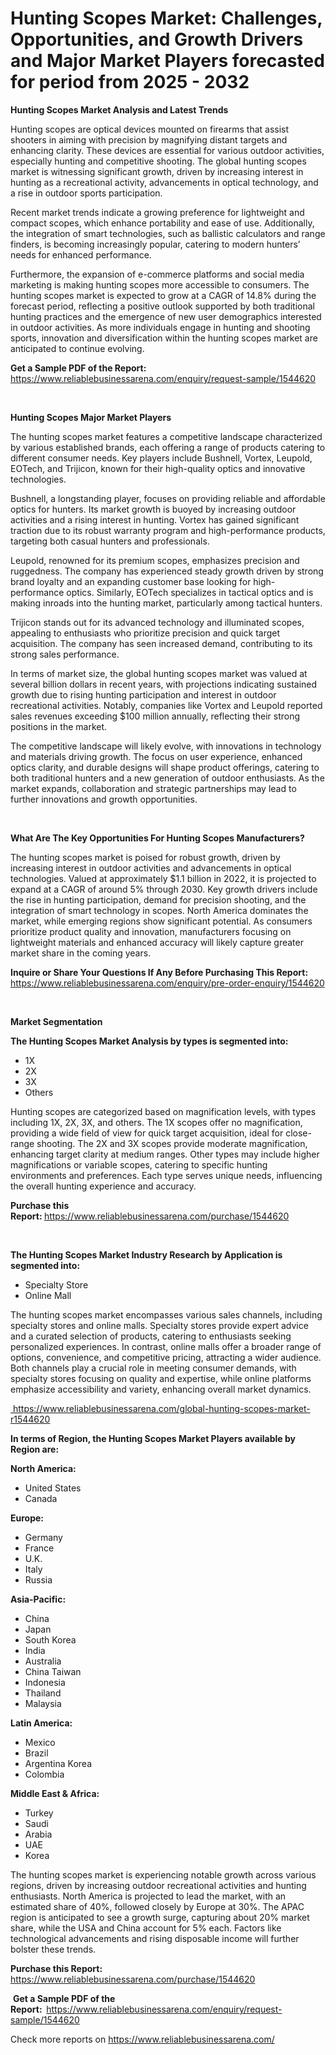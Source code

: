 <p><h1>Hunting Scopes Market: Challenges, Opportunities, and Growth Drivers and Major Market Players forecasted for period from 2025 - 2032</h1></p><p><strong>Hunting Scopes Market Analysis and Latest Trends</strong></p>
<p><p>Hunting scopes are optical devices mounted on firearms that assist shooters in aiming with precision by magnifying distant targets and enhancing clarity. These devices are essential for various outdoor activities, especially hunting and competitive shooting. The global hunting scopes market is witnessing significant growth, driven by increasing interest in hunting as a recreational activity, advancements in optical technology, and a rise in outdoor sports participation.</p><p>Recent market trends indicate a growing preference for lightweight and compact scopes, which enhance portability and ease of use. Additionally, the integration of smart technologies, such as ballistic calculators and range finders, is becoming increasingly popular, catering to modern hunters’ needs for enhanced performance. </p><p>Furthermore, the expansion of e-commerce platforms and social media marketing is making hunting scopes more accessible to consumers. The hunting scopes market is expected to grow at a CAGR of 14.8% during the forecast period, reflecting a positive outlook supported by both traditional hunting practices and the emergence of new user demographics interested in outdoor activities. As more individuals engage in hunting and shooting sports, innovation and diversification within the hunting scopes market are anticipated to continue evolving.</p></p>
<p><strong>Get a Sample PDF of the Report:&nbsp;</strong> <a href="https://www.reliablebusinessarena.com/enquiry/request-sample/1544620?utm_campaign=2450&utm_medium=2&utm_source=Github&utm_content=ia&utm_term=27022025&utm_id=hunting-scopes">https://www.reliablebusinessarena.com/enquiry/request-sample/1544620</a></p>
<p>&nbsp;</p>
<p><strong>Hunting Scopes Major Market Players</strong></p>
<p><p>The hunting scopes market features a competitive landscape characterized by various established brands, each offering a range of products catering to different consumer needs. Key players include Bushnell, Vortex, Leupold, EOTech, and Trijicon, known for their high-quality optics and innovative technologies.</p><p>Bushnell, a longstanding player, focuses on providing reliable and affordable optics for hunters. Its market growth is buoyed by increasing outdoor activities and a rising interest in hunting. Vortex has gained significant traction due to its robust warranty program and high-performance products, targeting both casual hunters and professionals.</p><p>Leupold, renowned for its premium scopes, emphasizes precision and ruggedness. The company has experienced steady growth driven by strong brand loyalty and an expanding customer base looking for high-performance optics. Similarly, EOTech specializes in tactical optics and is making inroads into the hunting market, particularly among tactical hunters.</p><p>Trijicon stands out for its advanced technology and illuminated scopes, appealing to enthusiasts who prioritize precision and quick target acquisition. The company has seen increased demand, contributing to its strong sales performance.</p><p>In terms of market size, the global hunting scopes market was valued at several billion dollars in recent years, with projections indicating sustained growth due to rising hunting participation and interest in outdoor recreational activities. Notably, companies like Vortex and Leupold reported sales revenues exceeding $100 million annually, reflecting their strong positions in the market.</p><p>The competitive landscape will likely evolve, with innovations in technology and materials driving growth. The focus on user experience, enhanced optics clarity, and durable designs will shape product offerings, catering to both traditional hunters and a new generation of outdoor enthusiasts. As the market expands, collaboration and strategic partnerships may lead to further innovations and growth opportunities.</p></p>
<p>&nbsp;</p>
<p><strong>What Are The Key Opportunities For Hunting Scopes Manufacturers?</strong></p>
<p><p>The hunting scopes market is poised for robust growth, driven by increasing interest in outdoor activities and advancements in optical technologies. Valued at approximately $1.1 billion in 2022, it is projected to expand at a CAGR of around 5% through 2030. Key growth drivers include the rise in hunting participation, demand for precision shooting, and the integration of smart technology in scopes. North America dominates the market, while emerging regions show significant potential. As consumers prioritize product quality and innovation, manufacturers focusing on lightweight materials and enhanced accuracy will likely capture greater market share in the coming years.</p></p>
<p><strong>Inquire or Share Your Questions If Any Before Purchasing This Report:</strong> <a href="https://www.reliablebusinessarena.com/enquiry/pre-order-enquiry/1544620?utm_campaign=2450&utm_medium=2&utm_source=Github&utm_content=ia&utm_term=27022025&utm_id=hunting-scopes">https://www.reliablebusinessarena.com/enquiry/pre-order-enquiry/1544620</a></p>
<p>&nbsp;</p>
<p><strong>Market Segmentation</strong></p>
<p><strong>The Hunting Scopes Market Analysis by types is segmented into:</strong></p>
<p><ul><li>1X</li><li>2X</li><li>3X</li><li>Others</li></ul></p>
<p><p>Hunting scopes are categorized based on magnification levels, with types including 1X, 2X, 3X, and others. The 1X scopes offer no magnification, providing a wide field of view for quick target acquisition, ideal for close-range shooting. The 2X and 3X scopes provide moderate magnification, enhancing target clarity at medium ranges. Other types may include higher magnifications or variable scopes, catering to specific hunting environments and preferences. Each type serves unique needs, influencing the overall hunting experience and accuracy.</p></p>
<p><strong>Purchase this Report:&nbsp;</strong><a href="https://www.reliablebusinessarena.com/purchase/1544620?utm_campaign=2450&utm_medium=2&utm_source=Github&utm_content=ia&utm_term=27022025&utm_id=hunting-scopes">https://www.reliablebusinessarena.com/purchase/1544620</a></p>
<p>&nbsp;</p>
<p><strong>The Hunting Scopes Market Industry Research by Application is segmented into:</strong></p>
<p><ul><li>Specialty Store</li><li>Online Mall</li></ul></p>
<p><p>The hunting scopes market encompasses various sales channels, including specialty stores and online malls. Specialty stores provide expert advice and a curated selection of products, catering to enthusiasts seeking personalized experiences. In contrast, online malls offer a broader range of options, convenience, and competitive pricing, attracting a wider audience. Both channels play a crucial role in meeting consumer demands, with specialty stores focusing on quality and expertise, while online platforms emphasize accessibility and variety, enhancing overall market dynamics.</p></p>
<p><a href="https://www.reliablebusinessarena.com/global-hunting-scopes-market-r1544620?utm_campaign=2450&utm_medium=2&utm_source=Github&utm_content=ia&utm_term=27022025&utm_id=hunting-scopes">&nbsp;https://www.reliablebusinessarena.com/global-hunting-scopes-market-r1544620</a></p>
<p><strong>In terms of Region, the Hunting Scopes Market Players available by Region are:</strong></p>
<p>
    <p> <strong> North America: </strong>
        <ul>
            <li>United States</li>
            <li>Canada</li>
        </ul>
        </p> 
    <p> <strong> Europe: </strong>
        <ul>
            <li>Germany</li>
            <li>France</li>
            <li>U.K.</li>
            <li>Italy</li>
            <li>Russia</li>
        </ul>
        </p> 
    <p> <strong> Asia-Pacific: </strong>
        <ul>
            <li>China</li>
            <li>Japan</li>
            <li>South Korea</li>
            <li>India</li>
            <li>Australia</li>
            <li>China Taiwan</li>
            <li>Indonesia</li>
            <li>Thailand</li>
            <li>Malaysia</li>
        </ul>
        </p> 
    <p> <strong> Latin America: </strong>
        <ul>
            <li>Mexico</li>
            <li>Brazil</li>
            <li>Argentina Korea</li>
            <li>Colombia</li>
        </ul>
        </p> 
    <p> <strong> Middle East & Africa: </strong>
        <ul>
            <li>Turkey</li>
            <li>Saudi</li>
            <li>Arabia</li>
            <li>UAE</li>
            <li>Korea</li>
        </ul>
    </p>
    </p>
<p><p>The hunting scopes market is experiencing notable growth across various regions, driven by increasing outdoor recreational activities and hunting enthusiasts. North America is projected to lead the market, with an estimated share of 40%, followed closely by Europe at 30%. The APAC region is anticipated to see a growth surge, capturing about 20% market share, while the USA and China account for 5% each. Factors like technological advancements and rising disposable income will further bolster these trends.</p></p>
<p><strong>Purchase this Report: </strong><a href="https://www.reliablebusinessarena.com/purchase/1544620?utm_campaign=2450&utm_medium=2&utm_source=Github&utm_content=ia&utm_term=27022025&utm_id=hunting-scopes">https://www.reliablebusinessarena.com/purchase/1544620</a></p>
<p>&nbsp;<strong>Get a Sample PDF of the Report:&nbsp;&nbsp;</strong><a href="https://www.reliablebusinessarena.com/enquiry/request-sample/1544620?utm_campaign=2450&utm_medium=2&utm_source=Github&utm_content=ia&utm_term=27022025&utm_id=hunting-scopes">https://www.reliablebusinessarena.com/enquiry/request-sample/1544620</a></p>
<p><strong></strong></p>
<p>Check more reports on <a href="https://www.reliablebusinessarena.com/?utm_campaign=2450&utm_medium=2&utm_source=Github&utm_content=ia&utm_term=27022025&utm_id=hunting-scopes">https://www.reliablebusinessarena.com/</a></p>